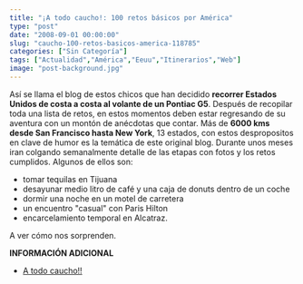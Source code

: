 ```yaml
---
title: "¡A todo caucho!: 100 retos básicos por América"
type: "post"
date: "2008-09-01 00:00:00"
slug: "caucho-100-retos-basicos-america-118785"
categories: ["Sin Categoría"]
tags: ["Actualidad","América","Eeuu","Itinerarios","Web"]
image: "post-background.jpg"
---
```


Así se llama el blog de estos chicos que han decidido **recorrer Estados Unidos de costa a costa al volante de un Pontiac G5**. Después de recopilar toda una lista de retos, en estos momentos deben estar regresando de su aventura con un montón de anécdotas que contar. Más de **6000 kms desde San Francisco hasta New York**, 13 estados, con estos despropositos en clave de humor es la temática de este original blog. Durante unos meses iran colgando semanalmente detalle de las etapas con fotos y los retos cumplidos. Algunos de ellos son:

- tomar tequilas en Tijuana
- desayunar medio litro de café y una caja de donuts dentro de un coche
- dormir una noche en un motel de carretera
- un encuentro "casual" con Paris Hilton
- encarcelamiento temporal en Alcatraz.

A ver cómo nos sorprenden.

**INFORMACIÓN ADICIONAL**

- [A todo caucho!!](http://atodocaucho.blogspot.com/2008/07/la-ruta.html)